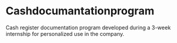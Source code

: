 # Cashdocumantationprogram
Cash register documentation program developed during a 3-week internship for personalized use in the company.
